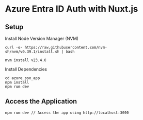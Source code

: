# Azure Entra ID Auth with Nuxt.js

## Setup

Install Node Version Manager (NVM)
```
curl -o- https://raw.githubusercontent.com/nvm-sh/nvm/v0.39.1/install.sh | bash

nvm install v23.4.0
```

Install Dependencies
```
cd azure_sso_app
npm install
npm run dev
```

## Access the Application

```
npm run dev // Access the app using http://localhost:3000
```
